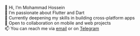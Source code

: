 👋 Hi, I’m Mohammad Hossein  
👀 I’m passionate about Flutter and Dart  
🌱 Currently deepening my skills in building cross-platform apps  
💼 Open to collaboration on mobile and web projects  
📫 You can reach me via [email](mailto:mhoseinre@gmail.com) or on [Telegram](https://t.me/your_username)  

<!---
mhoseinre/mhoseinre is a ✨ special ✨ repository because its `README.md` (this file) appears on your GitHub profile.
You can click the Preview link to take a look at your changes.
--->
